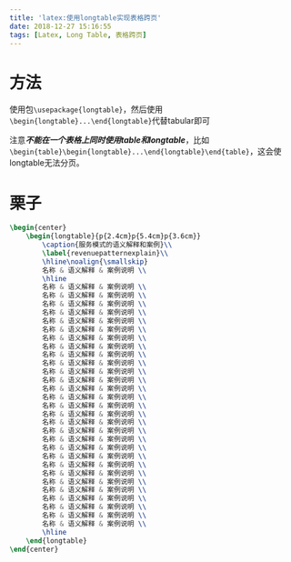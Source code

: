 ```yaml
---
title: 'latex:使用longtable实现表格跨页'
date: 2018-12-27 15:16:55
tags: [Latex, Long Table, 表格跨页]
---
```


# 方法

使用包`\usepackage{longtable}`，然后使用`\begin{longtable}...\end{longtable}`代替tabular即可

注意***不能在一个表格上同时使用table和longtable***，比如`\begin{table}\begin{longtable}...\end{longtable}\end{table}`，这会使longtable无法分页。

# 栗子

```tex
\begin{center}
	\begin{longtable}{p{2.4cm}p{5.4cm}p{3.6cm}}
		\caption{服务模式的语义解释和案例}\\
		\label{revenuepatternexplain}\\
		\hline\noalign{\smallskip}
		名称 & 语义解释 & 案例说明 \\
		\hline
		名称 & 语义解释 & 案例说明 \\
		名称 & 语义解释 & 案例说明 \\
		名称 & 语义解释 & 案例说明 \\
		名称 & 语义解释 & 案例说明 \\
		名称 & 语义解释 & 案例说明 \\
		名称 & 语义解释 & 案例说明 \\
		名称 & 语义解释 & 案例说明 \\
		名称 & 语义解释 & 案例说明 \\
		名称 & 语义解释 & 案例说明 \\
		名称 & 语义解释 & 案例说明 \\
		名称 & 语义解释 & 案例说明 \\
		名称 & 语义解释 & 案例说明 \\
		名称 & 语义解释 & 案例说明 \\
		名称 & 语义解释 & 案例说明 \\
		名称 & 语义解释 & 案例说明 \\
		名称 & 语义解释 & 案例说明 \\
		名称 & 语义解释 & 案例说明 \\
		名称 & 语义解释 & 案例说明 \\
		名称 & 语义解释 & 案例说明 \\
		名称 & 语义解释 & 案例说明 \\
		名称 & 语义解释 & 案例说明 \\
		名称 & 语义解释 & 案例说明 \\
		名称 & 语义解释 & 案例说明 \\
		名称 & 语义解释 & 案例说明 \\
		名称 & 语义解释 & 案例说明 \\
		名称 & 语义解释 & 案例说明 \\
		名称 & 语义解释 & 案例说明 \\
		名称 & 语义解释 & 案例说明 \\
		名称 & 语义解释 & 案例说明 \\
		\hline
	\end{longtable}
\end{center}
```